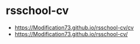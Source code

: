 # rsschool-cv
+ https://Modification73.github.io/rsschool-cv/cv
+ https://Modification73.github.io/rsschool-cv/
